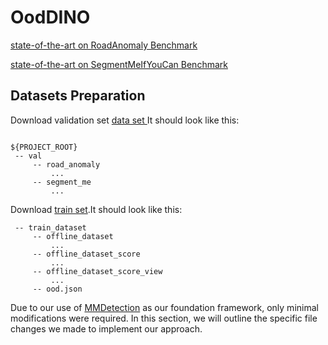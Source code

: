 # OodDINO

[state-of-the-art on RoadAnomaly Benchmark](https://paperswithcode.com/sota/anomaly-detection-on-road-anomaly)

[state-of-the-art on SegmentMeIfYouCan Benchmark](https://segmentmeifyoucan.com/leaderboard)

## Datasets Preparation

Download validation set [data set ](https://drive.google.com/file/d/1IbD_zl5MecMCEj6ozGh40FE5u-MaxPLh/view?usp=sharing) It should look like this: 
```

${PROJECT_ROOT}
 -- val       
     -- road_anomaly
         ...
     -- segment_me
         ...
```
Download [train set](https://drive.google.com/file/d/1k25FpVP4pG3ER3eXsR-go_iprZMEdEae/view?usp=sharing).It should look like this: 
```
 -- train_dataset
     -- offline_dataset
         ...
     -- offline_dataset_score
         ...
     -- offline_dataset_score_view
         ...
     -- ood.json
```
Due to our use of [MMDetection](https://github.com/open-mmlab/mmdetection) as our foundation framework, only minimal modifications were required. 
In this section, we will outline the specific file changes we made to implement our approach.
